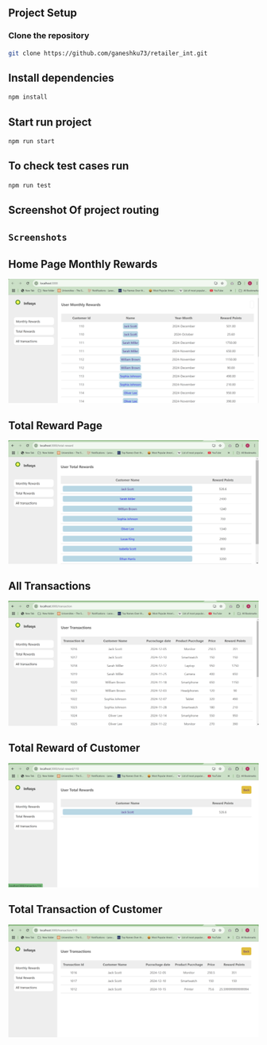 ## Project Setup

### Clone the repository
```bash
git clone https://github.com/ganeshku73/retailer_int.git
```

## Install dependencies

```bash
npm install
```
## Start run project
```bash
npm run start
```

## To check test cases run 
```bash
npm run test
```

## Screenshot Of project routing
## `Screenshots`

## Home Page Monthly Rewards
![Home Page](image.png)

## Total Reward Page
![Total Reward Page](image-1.png)

## All Transactions
![All Transactions](image-2.png)

## Total Reward of Customer
![Total Reward of Customer](image-3.png)

## Total Transaction of Customer
![Total Transaction of Customer](image-4.png)